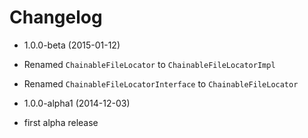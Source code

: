 Changelog
=========

* 1.0.0-beta (2015-01-12)

 * Renamed `ChainableFileLocator` to `ChainableFileLocatorImpl`
 * Renamed `ChainableFileLocatorInterface` to `ChainableFileLocator`
 
* 1.0.0-alpha1 (2014-12-03)

 * first alpha release
